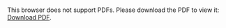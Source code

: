 <object data="christ-in-song/CIS1908pdfs/134.pdf" type="application/pdf" width="100%" height="1024px">
    <embed src="christ-in-song/CIS1908pdfs/134.pdf">
        <p>This browser does not support PDFs. Please download the PDF to view it: <a href="christ-in-song/CIS1908pdfs/134.pdf">Download PDF</a>.</p>
    </embed>
</object>
